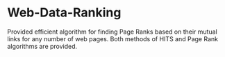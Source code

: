# Web-Data-Ranking
Provided efficient algorithm for finding Page Ranks based on their mutual links for any number of web pages. Both methods of HITS and Page Rank algorithms are provided.
